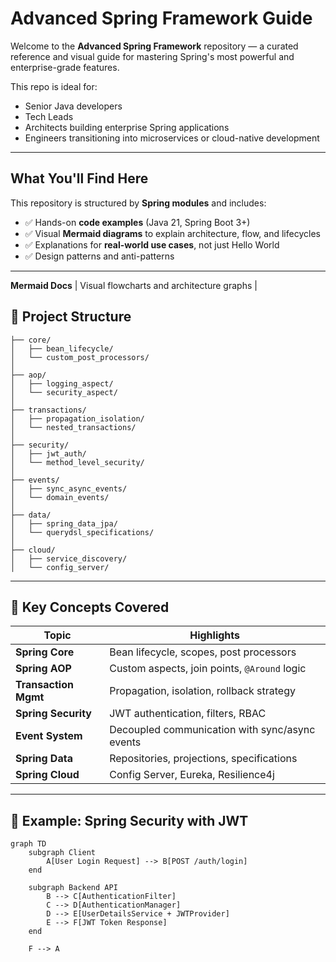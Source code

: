 # Advanced Spring Framework Guide

Welcome to the **Advanced Spring Framework** repository — a curated reference and visual guide for mastering Spring's most powerful and enterprise-grade features.

This repo is ideal for:
- Senior Java developers
- Tech Leads
- Architects building enterprise Spring applications
- Engineers transitioning into microservices or cloud-native development

---

## What You'll Find Here

This repository is structured by **Spring modules** and includes:

- ✅ Hands-on **code examples** (Java 21, Spring Boot 3+)
- ✅ Visual **Mermaid diagrams** to explain architecture, flow, and lifecycles
- ✅ Explanations for **real-world use cases**, not just Hello World
- ✅ Design patterns and anti-patterns

---

**Mermaid Docs**       | Visual flowcharts and architecture graphs |

## 📂 Project Structure

```
├── core/
│   ├── bean_lifecycle/
│   └── custom_post_processors/
│
├── aop/
│   ├── logging_aspect/
│   └── security_aspect/
│
├── transactions/
│   ├── propagation_isolation/
│   └── nested_transactions/
│
├── security/
│   ├── jwt_auth/
│   └── method_level_security/
│
├── events/
│   ├── sync_async_events/
│   └── domain_events/
│
├── data/
│   ├── spring_data_jpa/
│   └── querydsl_specifications/
│
├── cloud/
│   ├── service_discovery/
│   └── config_server/

```

---

## 🧠 Key Concepts Covered

| Topic                  | Highlights |
|------------------------|------------|
| **Spring Core**        | Bean lifecycle, scopes, post processors |
| **Spring AOP**         | Custom aspects, join points, `@Around` logic |
| **Transaction Mgmt**   | Propagation, isolation, rollback strategy |
| **Spring Security**    | JWT authentication, filters, RBAC |
| **Event System**       | Decoupled communication with sync/async events |
| **Spring Data**        | Repositories, projections, specifications |
| **Spring Cloud**       | Config Server, Eureka, Resilience4j |

---

## 🔁 Example: Spring Security with JWT

```mermaid
graph TD
    subgraph Client
        A[User Login Request] --> B[POST /auth/login]
    end

    subgraph Backend API
        B --> C[AuthenticationFilter]
        C --> D[AuthenticationManager]
        D --> E[UserDetailsService + JWTProvider]
        E --> F[JWT Token Response]
    end

    F --> A
```
